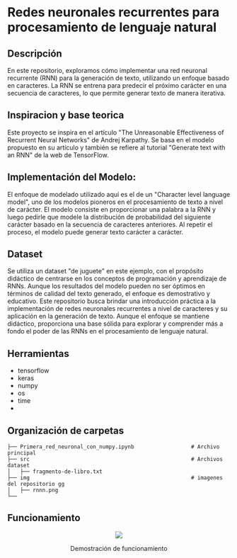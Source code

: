 # Redes neuronales recurrentes para procesamiento de lenguaje natural

## Descripción
En este repositorio, exploramos cómo implementar una red neuronal recurrente (RNN) para la generación de texto, utilizando un enfoque basado en caracteres. 
La RNN se entrena para predecir el próximo carácter en una secuencia de caracteres, lo que permite generar texto de manera iterativa.

## Inspiracion y base teorica
Este proyecto se inspira en el artículo "The Unreasonable Effectiveness of Recurrent Neural Networks" de Andrej Karpathy. 
Se basa en el modelo propuesto en su artículo y también se refiere al tutorial "Generate text with an RNN" de la web de TensorFlow.

## Implementación del Modelo:
El enfoque de modelado utilizado aquí es el de un "Character level language model", uno de los modelos pioneros en el procesamiento de texto a nivel de carácter. 
El modelo consiste en proporcionar una palabra a la RNN y luego pedirle que modele la distribución de probabilidad del siguiente carácter basado en la secuencia de caracteres anteriores. 
Al repetir el proceso, el modelo puede generar texto carácter a carácter.

## Dataset
Se utiliza un dataset "de juguete" en este ejemplo, con el propósito didáctico de centrarse en los conceptos de programación y aprendizaje de RNNs. 
Aunque los resultados del modelo pueden no ser óptimos en términos de calidad del texto generado, el enfoque es demostrativo y educativo.
Este repositorio busca brindar una introducción práctica a la implementación de redes neuronales recurrentes a nivel de caracteres y su aplicación en la generación de texto. Aunque el enfoque se mantiene didáctico, proporciona una base sólida para explorar y comprender más a fondo el poder de las RNNs en el procesamiento de lenguaje natural.

## Herramientas
- tensorflow
- keras
- numpy
- os
- time
- 
## Organización de carpetas
```
├── Primera_red_neuronal_con_numpy.ipynb                  # Archivo principal
├── src                                                   # Archivos dataset
│   ├── fragmento-de-libro.txt                                 
├── img                                                   # imagenes del repositorio gg
│   ├── rnnn.png
└── 
```

## Funcionamiento
<div align="center">
<a href="https://youtu.be/RotIU6yR_ME" target="_blank">
<img src="./img/024.png" >
</a>
<p>Demostración de funcionamiento</p>
</div>

<br/><br/>


